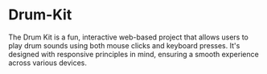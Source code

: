# Drum-Kit
The Drum Kit is a fun, interactive web-based project that allows users to play drum sounds using both mouse clicks and keyboard presses. It's designed with responsive principles in mind, ensuring a smooth experience across various devices.
